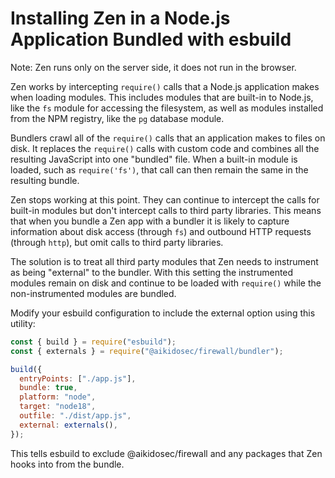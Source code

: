 # Installing Zen in a Node.js Application Bundled with esbuild

Note: Zen runs only on the server side, it does not run in the browser.

Zen works by intercepting `require()` calls that a Node.js application makes when loading modules. This includes modules that are built-in to Node.js, like the `fs` module for accessing the filesystem, as well as modules installed from the NPM registry, like the `pg` database module.

Bundlers crawl all of the `require()` calls that an application makes to files on disk. It replaces the `require()` calls with custom code and combines all the resulting JavaScript into one "bundled" file. When a built-in module is loaded, such as `require('fs')`, that call can then remain the same in the resulting bundle.

Zen stops working at this point. They can continue to intercept the calls for built-in modules but don't intercept calls to third party libraries. This means that when you bundle a Zen app with a bundler it is likely to capture information about disk access (through `fs`) and outbound HTTP requests (through `http`), but omit calls to third party libraries.

The solution is to treat all third party modules that Zen needs to instrument as being "external" to the bundler. With this setting the instrumented modules remain on disk and continue to be loaded with `require()` while the non-instrumented modules are bundled.

Modify your esbuild configuration to include the external option using this utility:

```js
const { build } = require("esbuild");
const { externals } = require("@aikidosec/firewall/bundler");

build({
  entryPoints: ["./app.js"],
  bundle: true,
  platform: "node",
  target: "node18",
  outfile: "./dist/app.js",
  external: externals(),
});
```

This tells esbuild to exclude @aikidosec/firewall and any packages that Zen hooks into from the bundle.
